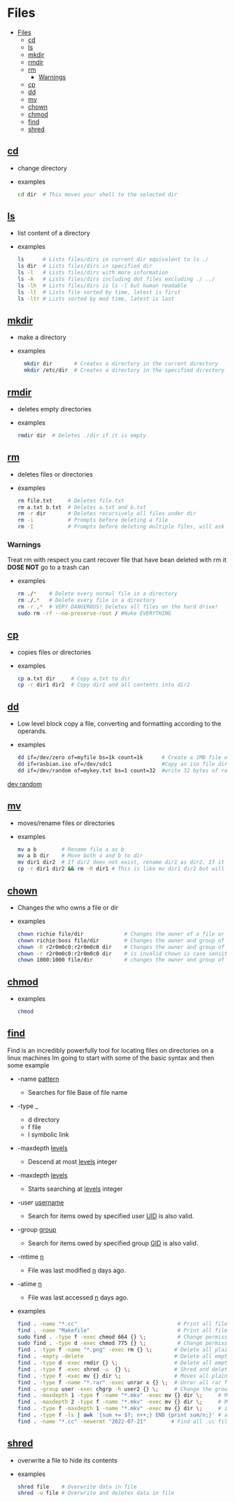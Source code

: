 # Files

- [Files](#files)
  - [cd](#cd)
  - [ls](#ls)
  - [mkdir](#mkdir)
  - [rmdir](#rmdir)
  - [rm](#rm)
    - [Warnings](#warnings)
  - [cp](#cp)
  - [dd](#dd)
  - [mv](#mv)
  - [chown](#chown)
  - [chmod](#chmod)
  - [find](#find)
  - [shred](#shred)

[Acronyms]: Tabs/Base-Knowledge.md#acronyms

## [cd](http://manpages.ubuntu.com/manpages/jammy/en/man1/cd.1.html)

- change directory
- examples

  ```bash
  cd dir  # This moves your shell to the selected dir
  ```

## [ls](http://manpages.ubuntu.com/manpages/jammy/en/man1/ls.1.html)

- list content of a directory
- examples

  ```bash
  ls      # Lists files/dirs in current dir equivalent to ls ./
  ls dir  # Lists files/dirs in specified dir
  ls -l   # Lists files/dirs with more information
  ls -A   # Lists files/dirs including dot files excluding ./ ../
  ls -lh  # Lists files/dirs is ls -l but human readable
  ls -lt  # Lists file sorted by time, latest is first
  ls -ltr # Lists sorted by mod time, latest is last
  ```

## [mkdir](http://manpages.ubuntu.com/manpages/jammy/en/man1/mkdir.1.html)

- make a directory
- examples

  ```bash
    mkdir dir       # Creates a directory in the current directory
    mkdir /etc/dir  # Creates a directory in the specified directory (/etc)
  ```

## [rmdir](http://manpages.ubuntu.com/manpages/jammy/en/man1/rmdir.1.html)

- deletes empty directories
- examples

  ```bash
  rmdir dir  # Deletes ./dir if it is empty
  ```

## [rm](http://manpages.ubuntu.com/manpages/jammy/en/man1/rm.1.html)

- deletes files or directories
- examples

  ```bash
  rm file.txt     # Deletes file.txt
  rm a.txt b.txt  # Deletes a.txt and b.txt
  rm -r dir       # Deletes recursively all files under dir
  rm -i           # Prompts before deleting a file
  rm -I           # Prompts before deleting multiple files, will ask after each 3 or when removing recursively
  ```

### Warnings

Treat rm with respect you cant recover file that have bean deleted with rm it **DOSE NOT** go to a trash can

- examples

  ```bash
  rm ./*    # Delete every normal file in a directory
  rm ./.*   # Delete every file in a directory
  rm -r .*  # VERY DANGEROUS! Deletes all files on the hard drive!
  sudo rm -rf --no-preserve-root / #Nuke EVERYTHING
  ```

## [cp](http://manpages.ubuntu.com/manpages/jammy/en/man1/cp.1.html)

- copies files or directories
- examples

  ```bash
  cp a.txt dir     # Copy a.txt to dir
  cp -r dir1 dir2  # Copy dir1 and all contents into dir2
  ```

## [dd](http://manpages.ubuntu.com/manpages/jammy/en/man1/dd.1.html)

- Low level block copy a file, converting and formatting according to the operands.
- examples

  ```bash
  dd if=/dev/zero of=myfile bs=1k count=1k      # Create a 1MB file of zeros
  dd if=rasbian.iso of=/dev/sdc1                #Copy an iso file direct to a USB drive plugged in
  dd if=/dev/random of=mykey.txt bs=1 count=32  #write 32 bytes of random bits to a file for use as a secret password
  ```

[dev random](https://bugs.debian.org/cgi-bin/bugreport.cgi?bug=775328)

## [mv](http://manpages.ubuntu.com/manpages/jammy/en/man1/mv.1.html)

- moves/rename files or directories
- examples

  ```bash
  mv a b        # Rename file a as b
  mv a b dir    # Move both a and b to dir
  mv dir1 dir2  # If dir2 does not exist, rename dir1 as dir2. If it does exist, move dir1 into dir2
  cp -r dir1 dir2 && rm -R dir1 # This is like mv dir1 dir2 but will recursively move the directory a nested directorys with content
  ```

## [chown](http://manpages.ubuntu.com/manpages/jammy/en/man1/chown.1.html)

- Changes the who owns a file or dir
- examples

  ```bash
  chown richie file/dir             # Changes the owner of a file or dir
  chown richie:boss file/dir        # Changes the owner and group of a file or dir
  chown -R r2r0m0c0:r2r0m0c0 dir    # Changes the owner and group of a file or dir recursive
  chown -r r2r0m0c0:r2r0m0c0 dir    # is invalid chown is case sensitive
  chown 1000:1000 file/dir          # changes the owner and group of a file or dir using uid and gid
  ```

## [chmod](http://manpages.ubuntu.com/manpages/jammy/en/man1/chmod.1.html)

- examples

  ```bash
  chmod
  ```

## [find](http://manpages.ubuntu.com/manpages/jammy/en/man1/find.1.html)

Find is an incredibly powerfully tool for locating files on directories on a linux machines
Im going to start with some of the basic syntax and then some example

- -name <u>pattern</u>
  - Searches for file Base of file name
- -type _
  - d directory
  - f file
  - l symbolic link
- -maxdepth <u>levels</u>
  - Descend  at  most  <u>levels</u> integer
- -maxdepth <u>levels</u>
  - Starts searching at <u>levels</u> integer
- -user <u>username</u>
  - Search for items owed by specified user [UID][Acronyms] is also valid.
- -group <u>group</u>
  - Search for items owed by specified group [GID][Acronyms] is also valid.
- -mtime <u>n</u>
  - File was last modified <u>n</u> days  ago.
- -atime <u>n</u>
  - File was last accessed <u>n</u> days  ago.

- examples

  ```bash
  find . -name "*.cc"                                # Print all files with .cc extension
  find . -name "Makefile"                            # Print all files with name Makefile 
  sudo find . -type f -exec chmod 664 {} \;          # Change permission on all files
  sudo find . -type d -exec chmod 775 {} \;          # Change permission on all dirs 
  find . -type f -name "*.png" -exec rm {} \;       # Delete all plain files with .png extension
  find . -empty -delete                             # Delete all empty files and dirs
  find . -type d -exec rmdir {} \;                  # Delete all empty dirs
  find . -type f -exec shred -u  {} \;              # Shred and delete all files 
  find . -type f -exec mv {} dir \;                 # Moves all plain files to dir
  find . -type f -name "*.rar" -exec unrar x {} \;  # Unrar all rar files into current dir
  find . -group user -exec chgrp -h user2 {} \;     # Change the group for user to user2
  find . -maxdepth 1 -type f -name "*.mkv" -exec mv {} dir \;     # Move all files in current dir with .mkv extension to dir
  find . -maxdepth 2 -type f -name "*.mkv" -exec mv {} dir \;     # Move all files in top 2 dirs with .mkv extension to dir
  find . -type f -maxdepth 1 -name "*.mkv" -exec mv {} dir \;     # is invalid because maxdepth is a global option so must go before type
  find . -type f -ls | awk '{sum += $7; n++;} END {print sum/n;}' # averages size of all files
  find . -name "*.cc" -newermt "2022-07-21"        # Find all .cc files since July 21, 2022
  ```

## [shred](http://manpages.ubuntu.com/manpages/jammy/en/man1/shred.1.html)

- overwrite a file to hide its contents
- examples

  ```bash
  shred file    # Overwrite data in file
  shred -u file # Overwrite and deletes data in file
  ```
